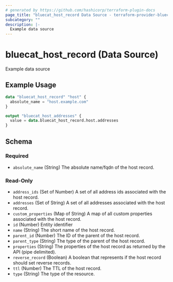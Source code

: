```yaml
---
# generated by https://github.com/hashicorp/terraform-plugin-docs
page_title: "bluecat_host_record Data Source - terraform-provider-bluecat"
subcategory: ""
description: |-
  Example data source
---
```


# bluecat_host_record (Data Source)

Example data source

## Example Usage

```terraform
data "bluecat_host_record" "host" {
  absolute_name = "host.example.com"
}

output "bluecat_host_addresses" {
  value = data.bluecat_host_record.host.addresses
}
```

<!-- schema generated by tfplugindocs -->
## Schema

### Required

- `absolute_name` (String) The absolute name/fqdn of the host record.

### Read-Only

- `address_ids` (Set of Number) A set of all address ids associated with the host record.
- `addresses` (Set of String) A set of all addresses associated with the host record.
- `custom_properties` (Map of String) A map of all custom properties associated with the host record.
- `id` (Number) Entity identifier
- `name` (String) The short name of the host record.
- `parent_id` (Number) The ID of the parent of the host record.
- `parent_type` (String) The type of the parent of the host record.
- `properties` (String) The properties of the host record as returned by the API (pipe delimited).
- `reverse_record` (Boolean) A boolean that represents if the host record should set reverse records.
- `ttl` (Number) The TTL of the host record.
- `type` (String) The type of the resource.
